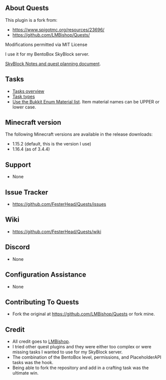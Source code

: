 ## About Quests
This plugin is a fork from:
- https://www.spigotmc.org/resources/23696/ 
- https://github.com/LMBishop/Quests/               
                                                     
Modifications permitted via MIT License             

I use it for my BentoBox SkyBlock server.

[SkyBlock Notes and quest planning document](https://docs.google.com/spreadsheets/d/1T1CFT8XfrbxfMyxMAiZJ2L7EQmGNd1dRIVJ6QupY2xQ/edit?usp=sharing).

## Tasks
- [Tasks overview](https://github.com/FesterHead/Quests/wiki/Tasks-overview)
- [Task types](https://github.com/FesterHead/Quests/wiki/Task-types)
- [Use the Bukkit Enum Material list](https://hub.spigotmc.org/javadocs/bukkit/org/bukkit/Material.html).  Item material names can be UPPER or lower case.  

## Minecraft version
The following Minecraft versions are available in the release downloads:
- 1.15.2 (default, this is the version I use)
- 1.16.4 (as of 3.4.4)

## Support
- None

## Issue Tracker
- https://github.com/FesterHead/Quests/issues

## Wiki
- https://github.com/FesterHead/Quests/wiki

## Discord
- None

## Configuration Assistance
- None

## Contributing To Quests
- Fork the original at https://github.com/LMBishop/Quests or fork mine.

## Credit
- All credit goes to [LMBishop](https://github.com/LMBishop).
- I tried other quest plugins and they were either too complex or were missing tasks I wanted to use for my SkyBlock server.
- The combination of the BentoBox level, permissions, and PlaceholderAPI tasks was the hook.
- Being able to fork the repository and add in a crafting task was the ultimate win.